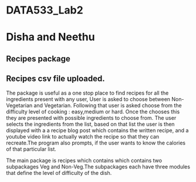 # DATA533_Lab2
# Disha and Neethu
## Recipes package
## Recipes csv file uploaded.

The package is useful as a one stop place to find recipes for all the ingredients present with any user, User is asked to choose between Non-Vegetarian and Vegetarian. Following that user is asked choose from the difficulty level of cooking : easy,medium or hard. Once the chooses this they are presented with possible ingredients to choose from.
The user selects the ingredients from the list, based on that list the user is then displayed with a a recipe blog post which contains the written recipe, and a youtube video link to actually watch the recipe so that they can recreate.The program also prompts, if the user wants to know the calories of that particular list.

The main package is recipes which contains which contains two subpackages Veg and Non-Veg.The subpackages each have three modules that define the level of difficulty of the dish.
